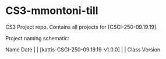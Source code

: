 # CS3-mmontoni-till
 
CS3 Project repo. Contains all projects for [CSCI-250-09.19.19].

Project naming schematic:

   Name             Date
   |                |
[kattis-CSCI-250-09.19.19-v1.0.0]
           |               |
           Class           Version
